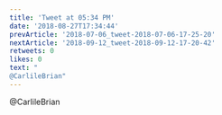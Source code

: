 ```yaml
---
title: 'Tweet at 05:34 PM'
date: '2018-08-27T17:34:44'
prevArticle: '2018-07-06_tweet-2018-07-06-17-25-20'
nextArticle: '2018-09-12_tweet-2018-09-12-17-20-42'
retweets: 0
likes: 0
text: "
@CarlileBrian"
---
```


@CarlileBrian